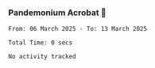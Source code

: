### Pandemonium Acrobat 🤸

<!--START_SECTION:waka-->

```all_time
From: 06 March 2025 - To: 13 March 2025

Total Time: 0 secs

No activity tracked
```

<!--END_SECTION:waka-->
